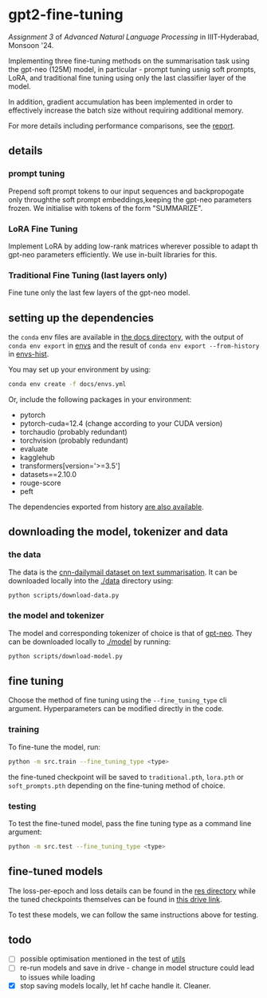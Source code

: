 # gpt2-fine-tuning
*Assignment 3* of *Advanced Natural Language Processing* in IIIT-Hyderabad, Monsoon '24. 

Implementing three fine-tuning methods on the summarisation task using the gpt-neo (125M) model, in particular - prompt tuning usnig soft prompts, LoRA, and traditional fine tuning using only the last classifier layer of the model.

In addition, gradient accumulation has been implemented in order to effectively increase the batch size without requiring additional memory. 

For more details including performance comparisons, see the [report](./docs/Report.pdf). 

## details 

### prompt tuning 
Prepend soft prompt tokens to our input sequences and backpropogate only throughthe soft prompt embeddings,keeping the gpt-neo parameters frozen. We initialise with tokens of the form "SUMMARIZE". 

### LoRA Fine Tuning 
Implement LoRA by adding low-rank matrices wherever possible to adapt th gpt-neo parameters efficiently. We use in-built libraries for this. 

### Traditional Fine Tuning (last layers only)
Fine tune only the last few layers of the gpt-neo model. 

## setting up the dependencies
the `conda` env files are available in [the docs directory](./docs/), with the output of `conda env export` in [envs](./docs/envs.yml) and the result of `conda env export --from-history` in [envs-hist](./docs/envs-hist.yml). 

You may set up your environment by using:
```sh
conda env create -f docs/envs.yml
```

Or, include the following packages in your environment:
- pytorch
- pytorch-cuda=12.4 (change according to your CUDA version)
- torchaudio (probably redundant)
- torchvision (probably redundant)
- evaluate
- kagglehub
- transformers[version='>=3.5']
- datasets==2.10.0
- rouge-score
- peft

The dependencies exported from history [are also available](./docs/envs-hist.yml). 

## downloading the model, tokenizer and data

### the data
The data is the [cnn-dailymail dataset on text summarisation](https://www.kaggle.com/datasets/gowrishankarp/newspaper-text-summarization-cnn-dailymail). It can be downloaded locally into the [./data](./data/) directory using:

```sh
python scripts/download-data.py
```

### the model and tokenizer 
The model and corresponding tokenizer of choice is that of [gpt-neo](https://huggingface.co/EleutherAI/gpt-neo-125m). They can be downloaded locally to [./model](./model/) by running:

```sh
python scripts/download-model.py
```

## fine tuning
Choose the method of fine tuning using the `--fine_tuning_type` cli argument. Hyperparameters can be modified directly in the code. 

### training
To fine-tune the model, run:
```sh
python -m src.train --fine_tuning_type <type>
```
the fine-tuned checkpoint will be saved to `traditional.pth`, `lora.pth` or `soft_prompts.pth` depending on the fine-tuning method of choice. 

### testing
To test the fine-tuned model, pass the fine tuning type as a command line argument:
```sh
python -m src.test --fine_tuning_type <type>
```

## fine-tuned models
The loss-per-epoch and loss details can be found in the [res directory](./res/) while the tuned checkpoints themselves can be found in [this drive link](https://drive.google.com/drive/folders/1V3wf21I0HAq0Zu1b4B04rqkJKDBWX0y7?usp=sharing). 

To test these models, we can follow the same instructions above for testing. 

## todo
- [ ] possible optimisation mentioned in the test of [utils](./src/utils.py)
- [ ] re-run models and save in drive - change in model structure could lead to issues while loading 
- [x] stop saving models locally, let hf cache handle it. Cleaner. 
